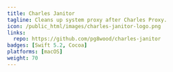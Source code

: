 ```yaml
---
title: Charles Janitor
tagline: Cleans up system proxy after Charles Proxy.
icon: /public_html/images/charles-janitor-logo.png
links:
  repo: https://github.com/pg8wood/charles-janitor
badges: [Swift 5.2, Cocoa]
platforms: [macOS]
weight: 70
---
```

